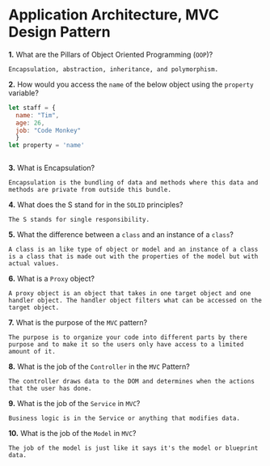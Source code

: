 # Application Architecture, MVC Design Pattern

**1.** What are the Pillars of Object Oriented Programming (`OOP`)?
<!-- enter you answer in the space below -->
```
Encapsulation, abstraction, inheritance, and polymorphism.
```
**2.** How would you access the `name` of the below object using the `property` variable?
```js
let staff = {
  name: "Tim",
  age: 26,
  job: "Code Monkey"
  }
let property = 'name'
```
<!-- enter you answer in the space below -->
```

```
**3.** What is Encapsulation?
<!-- enter you answer in the space below -->
```
Encapsulation is the bundling of data and methods where this data and methods are private from outside this bundle.
```
**4.** What does the S stand for in the `SOLID` principles?
<!-- enter you answer in the space below -->
```
The S stands for single responsibility.
```
**5.** What the difference between a `class` and an instance of a `class`?
<!-- enter you answer in the space below -->
```
A class is an like type of object or model and an instance of a class is a class that is made out with the properties of the model but with actual values.
```
**6.** What is a `Proxy` object?
<!-- enter you answer in the space below -->
```
A proxy object is an object that takes in one target object and one handler object. The handler object filters what can be accessed on the target object.
```

**7.** What is the purpose of the `MVC` pattern?
<!-- enter you answer in the space below -->
```
The purpose is to organize your code into different parts by there purpose and to make it so the users only have access to a limited amount of it.
```
**8.** What is the job of the `Controller` in the `MVC` Pattern?
<!-- enter you answer in the space below -->
```
The controller draws data to the DOM and determines when the actions that the user has done.
```

**9.** What is the job of the `Service` in `MVC`?
<!-- enter you answer in the space below -->
```
Business logic is in the Service or anything that modifies data.
```
**10.** What is the job of the `Model` in `MVC`?
<!-- enter you answer in the space below -->
```
The job of the model is just like it says it's the model or blueprint data.
```

